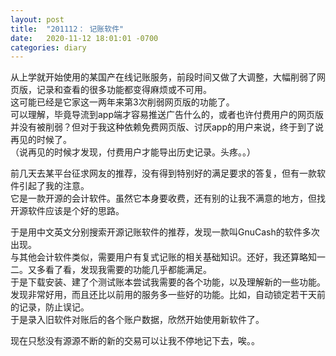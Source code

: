 ```yaml
---
layout: post
title:  "201112： 记账软件"
date:   2020-11-12 18:01:01 -0700
categories: diary
---
```

从上学就开始使用的某国产在线记账服务，前段时间又做了大调整，大幅削弱了网页版，记录和查看的很多功能都变得麻烦或不可用。  
这可能已经是它家这一两年来第3次削弱网页版的功能了。  
可以理解，毕竟导流到app端才容易推送广告什么的，或者也许付费用户的网页版并没有被削弱？但对于我这种依赖免费网页版、讨厌app的用户来说，终于到了说再见的时候了。  
（说再见的时候才发现，付费用户才能导出历史记录。头疼。。）  
  
前几天去某平台征求网友的推荐，没有得到特别好的满足要求的答复，但有一款软件引起了我的注意。  
它是一款开源的会计软件。虽然它本身要收费，还有别的让我不满意的地方，但找开源软件应该是个好的思路。  
  
于是用中文英文分别搜索开源记账软件的推荐，发现一款叫GnuCash的软件多次出现。  
与其他会计软件类似，需要用户有复式记账的相关基础知识。还好，我还算略知一二。又多看了看，发现我需要的功能几乎都能满足。  
于是下载安装、建了个测试账本尝试我需要的各个功能，以及理解新的一些功能。发现非常好用，而且还比以前用的服务多一些好的功能。比如，自动锁定若干天前的记录，防止误记。  
于是录入旧软件对账后的各个账户数据，欣然开始使用新软件了。  
  
现在只愁没有源源不断的新的交易可以让我不停地记下去，唉。。  